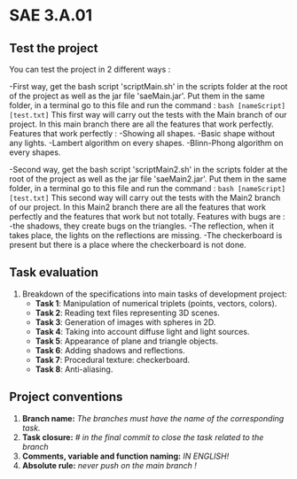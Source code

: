 # SAE 3.A.01

## Test the project

You can test the project in 2 different ways :

-First way, get the bash script 'scriptMain.sh' in the scripts folder at the root of the project as well as the jar file 'saeMain.jar'. 
Put them in the same folder, in a terminal go to this file and run the command : ```bash [nameScript] [test.txt]```
This first way will carry out the tests with the Main branch of our project. 
In this main branch there are all the features that work perfectly.
Features that work perfectly :
-Showing all shapes.
-Basic shape without any lights.
-Lambert algorithm on every shapes.
-Blinn-Phong algorithm on every shapes.

-Second way, get the bash script 'scriptMain2.sh' in the scripts folder at the root of the project as well as the jar file 'saeMain2.jar'.
Put them in the same folder, in a terminal go to this file and run the command : ```bash [nameScript] [test.txt]```
This second way will carry out the tests with the Main2 branch of our project.
In this Main2 branch there are all the features that work perfectly and the features that work but not totally.
Features with bugs are :
-the shadows, they create bugs on the triangles.
-The reflection, when it takes place, the lights on the reflections are missing.
-The checkerboard is present but there is a place where the checkerboard is not done.


## Task evaluation
1. Breakdown of the specifications into main tasks of development project:
    - **Task 1**: Manipulation of numerical triplets (points, vectors, colors).
    - **Task 2**: Reading text files representing 3D scenes.
    - **Task 3**: Generation of images with spheres in 2D.
    - **Task 4**: Taking into account diffuse light and light sources.
    - **Task 5**: Appearance of plane and triangle objects.
    - **Task 6**: Adding shadows and reflections.
    - **Task 7**: Procedural texture: checkerboard.
    - **Task 8**: Anti-aliasing.

## Project conventions
1. **Branch name:** *The branches must have the name of the corresponding task.*
2. **Task closure:** *#<the task name> in the final commit to close the task related to the branch*
3. **Comments, variable and function naming:** *IN ENGLISH!*
4. **Absolute rule:** *never push on the main branch !*
